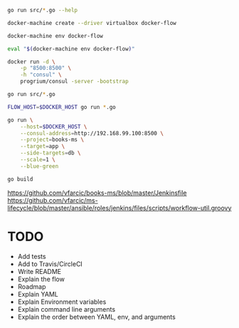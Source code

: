 ```bash
go run src/*.go --help

docker-machine create --driver virtualbox docker-flow

docker-machine env docker-flow

eval "$(docker-machine env docker-flow)"

docker run -d \
    -p "8500:8500" \
    -h "consul" \
    progrium/consul -server -bootstrap

go run src/*.go

FLOW_HOST=$DOCKER_HOST go run *.go

go run \
    --host=$DOCKER_HOST \
    --consul-address=http://192.168.99.100:8500 \
    --project=books-ms \
    --target=app \
    --side-targets=db \
    --scale=1 \
    --blue-green

go build
```

https://github.com/vfarcic/books-ms/blob/master/Jenkinsfile
https://github.com/vfarcic/ms-lifecycle/blob/master/ansible/roles/jenkins/files/scripts/workflow-util.groovy

TODO
====

* Add tests
* Add to Travis/CircleCI
* Write README
* Explain the flow
* Roadmap
* Explain YAML
* Explain Environment variables
* Explain command line arguments
* Explain the order between YAML, env, and arguments
